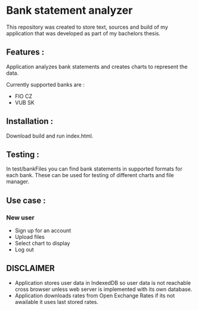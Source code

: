 # Bank statement analyzer

This repository was created to store text, sources and build of my application that was developed as part of my bachelors thesis.

## Features :

Application analyzes bank statements and creates charts to represent the data. 

Currently supported banks are :

- FIO CZ
- VUB SK

## Installation :

Download build and run index.html. 

## Testing :

In test/bankFiles you can find bank statements in supported formats for each bank. These can be used for testing of different charts and file manager.

## Use case : 

### New user
- Sign up for an account 
- Upload files
- Select chart to display
- Log out

## DISCLAIMER
- Application stores user data in IndexedDB so user data is not reachable cross browser unless web server is implemented with its own database.
- Application downloads rates from Open Exchange Rates if its not awailable it uses last stored rates.

